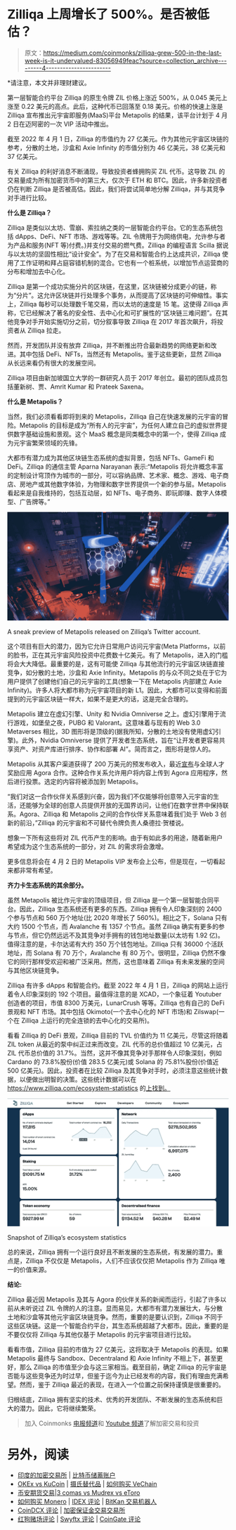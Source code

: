 # Zilliqa 上周增长了 500%。是否被低估？

> 原文：<https://medium.com/coinmonks/zilliqa-grew-500-in-the-last-week-is-it-undervalued-83056949feac?source=collection_archive---------4----------------------->

*请注意，本文并非理财建议。

第一层智能合约平台 Zilliqa 的原生令牌 ZIL 价格上涨近 500%，从 0.045 美元上涨至 0.22 美元的高点。此后，这种代币已回落至 0.18 美元。价格的快速上涨是 Zilliqa 宣布推出元宇宙即服务(MaaS)平台 Metapolis 的结果，该平台计划于 4 月 2 日在迈阿密的一次 VIP 活动中推出。

截至 2022 年 4 月 1 日，Zilliqa 的市值约为 27 亿美元。作为其他元宇宙区块链的参考，分散的土地，沙盒和 Axie Infinity 的市值分别为 46 亿美元，38 亿美元和 37 亿美元。

有关 Zilliqa 的利好消息不断涌现，导致投资者蜂拥购买 ZIL 代币。这导致 ZIL 的交易量成为所有加密货币中的第三大，仅次于 ETH 和 BTC。因此，许多新投资者仍在判断 Zilliqa 是否被高估。因此，我们将尝试简单地分解 Zilliqa，并与其竞争对手进行比较。

**什么是 Zilliqa？**

Zilliqa 是类似以太坊、雪崩、索拉纳之类的一层智能合约平台。它的生态系统包括 dApps、DeFi、NFT 市场、游戏等等。ZIL 令牌用于为网络供电，允许参与者为产品和服务(NFT 等)付费。)并支付交易的燃气费。Zilliqa 的编程语言 Scilla 据说与以太坊的坚固性相比“设计安全”。为了在交易和智能合约上达成共识，Zilliqa 使用了工作证明和拜占庭容错机制的混合。它也有一个桩系统，以增加节点运营商的分布和增加去中心化。

Zilliqa 是第一个成功实施分片的区块链，在这里，区块链被分成更小的链，称为“分片”。这允许区块链并行处理多个事务，从而提高了区块链的可伸缩性。事实上，Zilliqa 每秒可以处理数千笔交易，而以太坊的速度是 15 笔。这使得 Zilliqa 声称，它已经解决了著名的安全性、去中心化和可扩展性的“区块链三难问题”。在其他竞争对手开始实施切分之前，切分叙事导致 Zilliqa 在 2017 年首次飙升，将投资者从 Zilliqa 拉走。

然而，开发团队并没有放弃 Zilliqa，并不断推出符合最新趋势的网络更新和改进。其中包括 DeFi、NFTs，当然还有 Metapolis。鉴于这些更新，显然 Zilliqa 从长远来看仍有很大的发展空间。

Zilliqa 项目由新加坡国立大学的一群研究人员于 2017 年创立。最初的团队成员包括董新树、贾、Amrit Kumar 和 Prateek Saxena。

**什么是 Metapolis？**

当然，我们必须看看即将到来的 Metapolis，Zilliqa 自己在快速发展的元宇宙的冒险。Metapolis 的目标是成为“所有人的元宇宙”，为任何人建立自己的虚拟世界提供数字基础设施和景观。这个 MaaS 概念是同类概念中的第一个，使得 Zilliqa 成为元宇宙繁荣领域的先锋。

大都市有潜力成为其他区块链生态系统的虚拟背景，包括 NFTs、GameFi 和 DeFi。Zilliqa 的通信主管 Aparna Narayanan 表示:“Metapolis 将允许概念丰富的定制设计穹顶作为城市的一部分，可以容纳品牌、艺术家、概念、游戏、电子商店、房地产或其他数字体验，为物理和数字世界提供一个新的参与层。Metapolis 看起来是自我维持的，包括互动层，如 NFTs、电子商务、即玩即赚、数字人体模型、广告牌等。”

![](img/2c0d587a3b640446586c585bc975baa7.png)

A sneak preview of Metapolis released on Zilliqa’s Twitter account.

这个项目有巨大的潜力，因为它允许日常用户访问元宇宙(Meta Platforms，以前的脸书，正在其元宇宙风险投资中花费数十亿美元。有了 Metapolis，进入的门槛将会大大降低。最重要的是，这有可能使 Zilliqa 与其他流行的元宇宙区块链直接竞争，如分散的土地，沙盒和 Axie Infinity。Metapolis 的与众不同之处在于它为用户提供了创建他们自己的元宇宙的工具(想象一下在 Metapolis 内部建立 Axie Infinity)。许多人将大都市称为元宇宙项目的新 L1。因此，大都市可以变得和前面提到的元宇宙区块链一样大，如果不是更大的话，这是完全合理的。

Metapolis 建立在虚幻引擎、Unity 和 Nvidia Omniverse 之上。虚幻引擎用于流行游戏，如堡垒之夜，PUBG 和 Valorant。这意味着与现有的 Web 3.0 Metaverses 相比，3D 图形将是顶级的(据我所知，分散的土地没有使用虚幻引擎)。此外，Nvidia Omniverse 提供了开发者生态系统，旨在“让开发者更容易共享资产、对资产库进行排序、协作和部署 AI”。简而言之，图形将是惊人的。

Metapolis 从其客户渠道获得了 200 万美元的预发布收入，最近[宣布](https://twitter.com/zilliqa/status/1506674556349685768)与全球人才奖励应用 Agora 合作。这种合作关系允许用户将内容上传到 Agora 应用程序，然后进行投票。选定的内容将被添加到 Metapolis。

“我们对这一合作伙伴关系感到兴奋，因为我们不仅能够将创意带入元宇宙的生活，还能够为全球的创意人员提供开放的无国界访问，让他们在数字世界中保持联系。Agora、Zilliqa 和 Metapolis 之间的合作伙伴关系意味着我们处于 Web 3 创新的前沿，”Zilliqa 的元宇宙和不可替代令牌负责人桑德拉·贺楼说。

想象一下所有这些将对 ZIL 代币产生的影响。由于有如此多的用途，随着新用户希望成为这个生态系统的一部分，对 ZIL 的需求将会激增。

更多信息将会在 4 月 2 日的 Metapolis VIP 发布会上公布，但是现在，一切看起来都非常有希望。

**齐力卡生态系统的其余部分。**

虽然 Metapolis 被比作元宇宙的顶级项目，但 Zilliqa 是一个第一层智能合同平台。因此，Zilliqa 生态系统还有更多的东西。Zilliqa 拥有令人印象深刻的 2400 个参与节点和 560 万个地址(比 2020 年增长了 560%)。相比之下，Solana 只有大约 1500 个节点，而 Avalanche 有 1357 个节点。虽然 Zilliqa 确实有更多的参与节点，但它仍然远远不及其竞争对手拥有的钱包地址数量(以太坊有 1.92 亿)。值得注意的是，卡尔达诺有大约 350 万个钱包地址。Zilliqa 只有 36000 个活跃地址，而 Solana 有 70 万个，Avalanche 有 80 万个。很明显，Zilliqa 仍然不像它的同行那样受欢迎和被广泛采用。然而，这也意味着 Zilliqa 有未来发展的空间与其他区块链竞争。

Zilliqa 有许多 dApps 和智能合约。截至 2022 年 4 月 1 日，Zilliqa 的网站上运行着令人印象深刻的 192 个项目。最值得注意的是 XCAD，一个象征着 Youtuber 创造者的项目，市值 8300 万美元，LunarCrush 等等。Zilliqa 也有自己的 DeFi 景观和 NFT 市场。其中包括 Okimoto(一个去中心化的 NFT 市场)和 Zilswap(一个在 Zilliqa 上运行的完全连锁的去中心化的交易所)。

看看 Zilliqa 的 DeFi 景观，Zilliqa 目前的 TVL 价值约为 11 亿美元，尽管这将随着 ZIL token 从最近的泵中纠正过来而改变。ZIL 代币的总价值超过 10 亿美元，占 ZIL 代币总价值的 31.7%。当然，这并不像其竞争对手那样令人印象深刻，例如 Cardano 的 73.8%股份(价值 283.5 亿美元)或 Solana 的 75.81%股份(价值近 500 亿美元)。因此，投资者在比较 Zilliqa 及其竞争对手时，必须注意这些统计数据，以便做出明智的决策。这些统计数据可以在 https://www.zilliqa.com/ecosystem-statistics 的[上找到。](https://www.zilliqa.com/ecosystem-statistics)

![](img/b3d71957812d03e8015c40a4beba9137.png)

Snapshot of Zilliqa’s ecosystem statistics

总的来说，Zilliqa 拥有一个运行良好且不断发展的生态系统，有发展的潜力。重点是，Zilliqa 不仅仅是 Metapolis，人们不应该仅仅把 Metapolis 作为 Zilliqa 唯一的价值来源。

**结论:**

Zilliqa 最近因 Metapolis 及其与 Agora 的伙伴关系的新闻而运行，引起了许多以前从未听说过 ZIL 令牌的人的注意。显而易见，大都市有潜力发展壮大，与分散土地和沙盒等其他元宇宙区块链竞争。然而，重要的是要认识到，Zilliqa 不同于这些区块链。这是一个智能合约平台，其生态系统超越了大都市。因此，重要的是不要仅仅将 Zilliqa 与其他仅基于 Metapolis 的元宇宙项目进行比较。

看看市值，Zilliqa 目前的市值为 27 亿美元，这将取决于 Metapolis 的表现。如果 Metapolis 最终与 Sandbox、Decentraland 和 Axie Infinity 不相上下，甚至更好，那么 Zilliqa 的市值至少会与这三家相当。截至目前，确定 Zilliqa 的元宇宙是否能与这些竞争还为时过早，但鉴于迄今为止已经发布的内容，我们有理由充满希望。然而，鉴于 Zilliqa 最近的表现，在进入一个位置之前保持谨慎是很重要的。

归根结底，Zilliqa 拥有坚实的技术、优秀的开发团队、不断发展的生态系统和巨大的潜力。因此，它将继续繁荣。

> 加入 Coinmonks [电报频道](https://t.me/coincodecap)和 [Youtube 频道](https://www.youtube.com/c/coinmonks/videos)了解加密交易和投资

# 另外，阅读

*   [印度的加密交易所](/coinmonks/bitcoin-exchange-in-india-7f1fe79715c9) | [比特币储蓄账户](/coinmonks/bitcoin-savings-account-e65b13f92451)
*   [OKEx vs KuCoin](https://coincodecap.com/okex-kucoin) | [摄氏替代品](https://coincodecap.com/celsius-alternatives) | [如何购买 VeChain](https://coincodecap.com/buy-vechain)
*   [币安期货交易](https://coincodecap.com/binance-futures-trading)|[3 comas vs Mudrex vs eToro](https://coincodecap.com/mudrex-3commas-etoro)
*   [如何购买 Monero](https://coincodecap.com/buy-monero) | [IDEX 评论](https://coincodecap.com/idex-review) | [BitKan 交易机器人](https://coincodecap.com/bitkan-trading-bot)
*   [CoinDCX 评论](/coinmonks/coindcx-review-8444db3621a2) | [加密保证金交易交易所](https://coincodecap.com/crypto-margin-trading-exchanges)
*   [红狗赌场评论](https://coincodecap.com/red-dog-casino-review) | [Swyftx 评论](https://coincodecap.com/swyftx-review) | [CoinGate 评论](https://coincodecap.com/coingate-review)